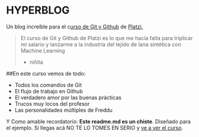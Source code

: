 # HYPERBLOG 
Un blog increíble para el c[urso de Git y Github](http://platzi.com/clases/1557-git-github/ "urso de Git y Github") de [Platzi.](http://platzi.com/ "Platzi.")
> El curso de Git y Github de Platzi es lo que me hacía falta para triplicar mi salario y lanzarme a la industria del tejido de lana sintética con Machine Learning
>  - niñita

##En este curso vemos de todo:
* Todos los comandos de Git
* El flujo de trabajo en Github
* El verdadero amor por las buenas prácticas
* Trucos muy locos del profesor
* Las personalidades múltiples de Freddu

Y Como amable recordatorio: **Este readme.md es un chiste**. Diseñado para el ejemplo. Si llegas acá NO TE LO TOMES EN SERIO y [ve a ver el curso](http://https://platzi.com/clases/1557-git-github/ "ve a ver el curso").
